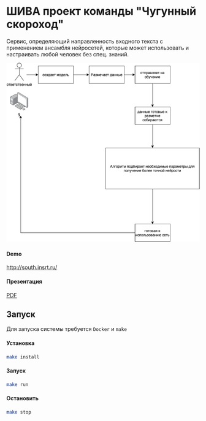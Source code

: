 # ШИВА проект команды "Чугунный скороход"

Сервис, определяющий направленность входного текста с применением ансамбля нейросетей, которые может использовать и настраивать любой человек без спец. знаний.

![alt text](./whoitwork.png "Title")

#### Demo
http://south.insrt.ru/

#### Презентация
[PDF](./presentation.pdf)

## Запуск

Для запуска системы требуется `Docker` и `make`

#### Установка
```bash
make install
```

#### Запуск
```bash
make run
```

#### Остановить
```bash
make stop
```

